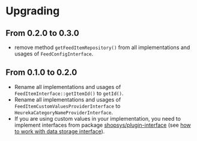 # Upgrading
## From 0.2.0 to 0.3.0
- remove method `getFeedItemRepository()` from all implementations and usages of `FeedConfigInterface`.

## From 0.1.0 to 0.2.0
- Rename all implementations and usages of `FeedItemInterface::getItemId()` to `getId()`.
- Rename all implementations and usages of `FeedItemCustomValuesProviderInterface` to `HeurekaCategoryNameProviderInterface`.
- If you are using custom values in your implementation, you need to implement interfaces from package [shopsys/plugin-interface](https://github.com/shopsys/plugin-interface) (see [how to work with data storage interface](https://github.com/shopsys/plugin-interface#data-storage)).

